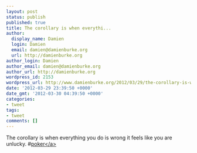 ```yaml
---
layout: post
status: publish
published: true
title: The corollary is when everythi...
author:
  display_name: Damien
  login: Damien
  email: damien@damienburke.org
  url: http://damienburke.org
author_login: Damien
author_email: damien@damienburke.org
author_url: http://damienburke.org
wordpress_id: 2153
wordpress_url: http://www.damienburke.org/2012/03/29/the-corollary-is-when-everythi/
date: '2012-03-29 23:39:50 +0000'
date_gmt: '2012-03-30 04:39:50 +0000'
categories:
- tweet
tags:
- tweet
comments: []
---
```

<p>The corollary is when everything you do is wrong it feels like you are unlucky. #<a href="http:&#47;&#47;search.twitter.com&#47;search?q=%23poker" class="aktt_hashtag">poker<&#47;a></p>
